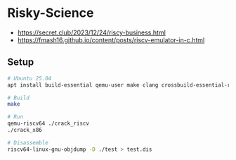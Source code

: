 # Risky-Science
- https://secret.club/2023/12/24/riscy-business.html
- https://fmash16.github.io/content/posts/riscv-emulator-in-c.html

## Setup
```bash
# Ubuntu 25.04
apt install build-essential qemu-user make clang crossbuild-essential-riscv64 gcc-riscv64-unknown-elf binutils-riscv64-unknown-elf -y

# Build
make

# Run
qemu-riscv64 ./crack_riscv
./crack_x86

# Disassemble
riscv64-linux-gnu-objdump -D ./test > test.dis
```

